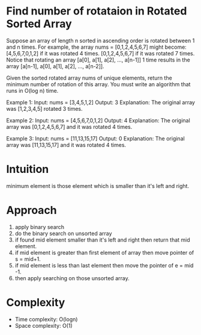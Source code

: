# Find number of rotataion in Rotated Sorted Array

Suppose an array of length n sorted in ascending order is rotated between 1 and n times. For example, the array nums = [0,1,2,4,5,6,7] might become:
[4,5,6,7,0,1,2] if it was rotated 4 times.
[0,1,2,4,5,6,7] if it was rotated 7 times.
Notice that rotating an array [a[0], a[1], a[2], ..., a[n-1]] 1 time results in the array [a[n-1], a[0], a[1], a[2], ..., a[n-2]].

Given the sorted rotated array nums of unique elements, return the minimum number of rotation of this array.
You must write an algorithm that runs in O(log n) time.

Example 1:
Input: nums = [3,4,5,1,2]
Output: 3
Explanation: The original array was [1,2,3,4,5] rotated 3 times.

Example 2:
Input: nums = [4,5,6,7,0,1,2]
Output: 4
Explanation: The original array was [0,1,2,4,5,6,7] and it was rotated 4 times.

Example 3:
Input: nums = [11,13,15,17]
Output: 0
Explanation: The original array was [11,13,15,17] and it was rotated 4 times.

# Intuition

minimum element is those element which is smaller than it's left and right.

# Approach

1. apply binary search
2. do the binary search on unsorted array
3. if found mid element smaller than it's left and right then return that mid element.
4. if mid element is greater than first element of array then move pointer of s = mid+1.
5. if mid element is less than last element then move the pointer of e = mid -1.
6. then apply searching on those unsorted array.

# Complexity

- Time complexity:
  O(logn)
- Space complexity:
  O(1)

